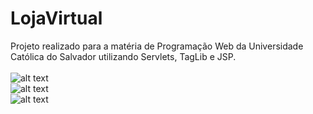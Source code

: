 # LojaVirtual
Projeto realizado para a matéria de Programação Web da Universidade Católica do Salvador utilizando Servlets, TagLib e JSP.
<br/><br/>
![alt text](https://github.com/lucas-cmh/LojaVirtual/blob/master/WebContent/WEB-INF/imagens/login.png)
<br/>
![alt text](https://github.com/lucas-cmh/LojaVirtual/blob/master/WebContent/WEB-INF/imagens/lista_de_ofertas.png)
<br/>
![alt text](https://github.com/lucas-cmh/LojaVirtual/blob/master/WebContent/WEB-INF/imagens/carrinho_com_produtos.png)

